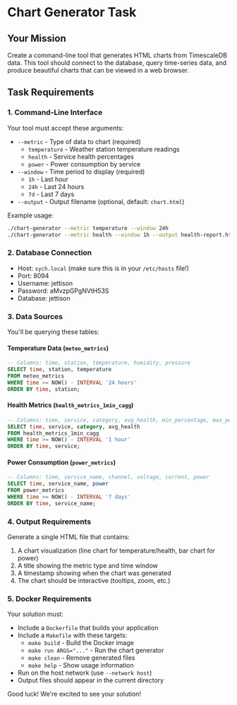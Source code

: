 # Chart Generator Task

## Your Mission

Create a command-line tool that generates HTML charts from TimescaleDB data. This tool should connect to the database, query time-series data, and produce beautiful charts that can be viewed in a web browser.

## Task Requirements

### 1. Command-Line Interface

Your tool must accept these arguments:
- `--metric` - Type of data to chart (required)
  - `temperature` - Weather station temperature readings
  - `health` - Service health percentages
  - `power` - Power consumption by service
- `--window` - Time period to display (required)
  - `1h` - Last hour
  - `24h` - Last 24 hours
  - `7d` - Last 7 days
- `--output` - Output filename (optional, default: `chart.html`)

Example usage:
```bash
./chart-generator --metric temperature --window 24h
./chart-generator --metric health --window 1h --output health-report.html
```

### 2. Database Connection

- Host: `sych.local` (make sure this is in your `/etc/hosts` file!)
- Port: 8094
- Username: jettison
- Password: aMvzpGPgNVtH53S
- Database: jettison

### 3. Data Sources

You'll be querying these tables:

#### Temperature Data (`meteo_metrics`)
```sql
-- Columns: time, station, temperature, humidity, pressure
SELECT time, station, temperature 
FROM meteo_metrics 
WHERE time >= NOW() - INTERVAL '24 hours'
ORDER BY time, station;
```

#### Health Metrics (`health_metrics_1min_cagg`)
```sql
-- Columns: time, service, category, avg_health, min_percentage, max_percentage
SELECT time, service, category, avg_health
FROM health_metrics_1min_cagg
WHERE time >= NOW() - INTERVAL '1 hour'
ORDER BY time, service;
```

#### Power Consumption (`power_metrics`)
```sql
-- Columns: time, service_name, channel, voltage, current, power
SELECT time, service_name, power
FROM power_metrics
WHERE time >= NOW() - INTERVAL '7 days'
ORDER BY time, service_name;
```

### 4. Output Requirements

Generate a single HTML file that contains:
1. A chart visualization (line chart for temperature/health, bar chart for power)
2. A title showing the metric type and time window
3. A timestamp showing when the chart was generated
4. The chart should be interactive (tooltips, zoom, etc.)

### 5. Docker Requirements

Your solution must:
- Include a `Dockerfile` that builds your application
- Include a `Makefile` with these targets:
  - `make build` - Build the Docker image
  - `make run ARGS="..."` - Run the chart generator
  - `make clean` - Remove generated files
  - `make help` - Show usage information
- Run on the host network (use `--network host`)
- Output files should appear in the current directory


Good luck! We're excited to see your solution!
